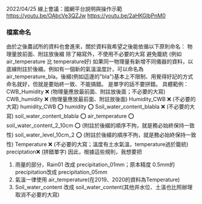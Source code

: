 2022/04/25 線上會議：國網平台說明與操作示範
https://youtu.be/OAbcVe3QZJw
https://youtu.be/2aHKGIbPnM0

### 檔案命名
由於之後農試所的資料也會進來，關於資料我希望之後能依循以下原則命名：
物理量放前面、附註放後綴
除了縮寫外，不使用不必要的大寫
避免籠統 (例如 air_temperature 比 temperature好)
如果同一物理量有新增不同儀器的資料，以底線附註於後綴。例如有一個新的氣溫溫度計，可以命名為 air_temperature_bla。後綴(例如這邊的"bla")基本上不限制、用覺得好記的方式命名就好，但就是要始終一致、不能搞錯。
是單字的話不要拼錯。
具體範例：
CWB_Humidity :x: (物理量應放最前面、附註放後面；不必要的大寫)
CWB_humidity :x: (物理量應放最前面、附註放後面)
Humidity_CWB :x: (不必要的大寫)
humidity_CWB :o:
humidity :o:
Soil_water_content_blabla :x: (不必要的大寫)
soil_water_content_blabla :o:
air_temperature :o:
soil_water_content_2_10cm :o: (附註於後綴的順序不拘，就是務必始終保持一致性)
soil_water_level_10cm_2 :o: (附註於後綴的順序不拘，就是務必始終保持一致性)
Temperature :x: (不必要的大寫；溫度有土水氣溫，temperature過於籠統)
preciptation:x: (拼錯單字)
因此，根據這些規則，我想要把
1. 雨量的部分，Rain01 改成 precipitation_01mm；原本精度 0.5mm的precipitation改成 precipitation_05mm
2. 氣溫一律使用 air_temperature(在2019、2020的資料為Temperature)
3. Soil_water_content 改成 soil_water_content(其他井水位、土溫也比照辦理取消不必要的大寫)


